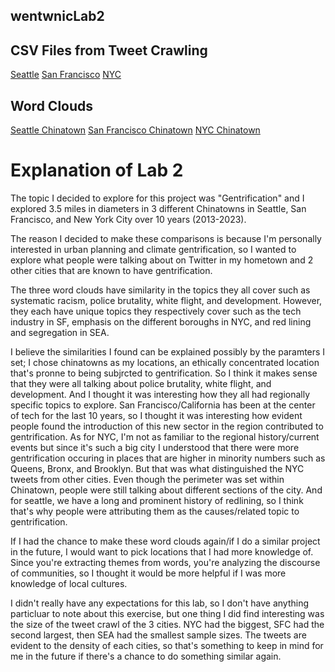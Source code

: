 ## wentwnicLab2

## CSV Files from Tweet Crawling
[Seattle](/Assets/twsearch-result-1.csv)
[San Francisco](/assets/twsearch-result-2.csv) 
[NYC](/Assets/twsearch-result-3.csv)
## Word Clouds
[Seattle Chinatown](/Img/SEA-Chinatown.png)
[San Francisco Chinatown](/Img/SF-Chinatown.png)
[NYC Chinatown](/Img/NYC-Chinatown.png) 

# Explanation of Lab 2
The topic I decided to explore for this project was "Gentrification" and I explored 3.5 miles in diameters in 3 different Chinatowns in Seattle, San Francisco, and New York City over 10 years (2013-2023). 

The reason I decided to make these comparisons is because I'm personally interested in urban planning and climate gentrification, so I wanted to explore what people were talking about on Twitter in my hometown and 2 other cities that are known to have gentrification. 

The three word clouds have similarity in the topics they all cover such as systematic racism, police brutality, white flight, and development. However, they each have unique topics they respectively cover such as the tech industry in SF, emphasis on the different boroughs in NYC, and red lining and segregation in SEA. 

I believe the similarities I found can be explained possibly by the paramters I set; I chose chinatowns as my locations, an ethically concentrated location that's pronne to being subjrcted to gentrification. So I think it makes sense that they were all talking about police brutality, white flight, and development. And I thought it was interesting how they all had regionally specific topics to explore. San Francisco/California has been at the center of tech for the last 10 years, so I thought it was interesting how evident people found the introduction of this new sector in the region contributed to gentrification. As for NYC, I'm not as familiar to the regional history/current events but since it's such a big city I understood that there were more gentrification occuring in places that are higher in minority numbers such as Queens, Bronx, and Brooklyn. But that was what distinguished the NYC tweets from other cities. Even though the perimeter was set within Chinatown, people were still talking about different sections of the city. And for seattle, we have a long and prominent history of redlining, so I think that's why people were attributing them as the causes/related topic to gentrification. 

If I had the chance to make these word clouds again/if I do a similar project in the future, I would want to pick locations that I had more knowledge of. Since you're extracting themes from words, you're analyzing the discourse of communities, so I thought it would be more helpful if I was more knowledge of local cultures. 

I didn't really have any expectations for this lab, so I don't have anything particluar to note about this exercise, but one thing I did find interesting was the size of the tweet crawl of the 3 cities. NYC had the biggest, SFC had the second largest, then SEA had the smallest sample sizes.
The tweets are evident to the density of each cities, so that's something to keep in mind for me in the future if there's a chance to do something similar again. 

